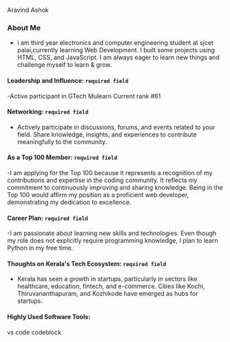 Aravind Ashok

### About Me

- i am third year electronics and computer engineering student at sjcet palai,currently learning Web Development. I built some projects using HTML, CSS, and JavaScript. I am always eager to learn new things and challenge myself to learn & grow.



#### Leadership and Influence: `required field`

-Active participant in GTech Mulearn Current rank #61

#### Networking: `required field`

- Actively participate in discussions, forums, and events related to your field. Share knowledge, insights, and experiences to contribute meaningfully to the community.

#### As a Top 100 Member: `required field`

-I am applying for the Top 100 because it represents a recognition of my contributions and expertise in the coding community. It reflects my commitment to continuously improving and sharing knowledge. Being in the Top 100 would affirm my position as a proficient web developer, demonstrating my dedication to excellence.

#### Career Plan: `required field`

-I am passionate about learning new skills and technologies. Even though my role does not explicitly require programming knowledge, I plan to learn Python in my free time.

#### Thoughts on Kerala's Tech Ecosystem: `required field`

- Kerala has seen a growth in startups, particularly in sectors like healthcare, education, fintech, and e-commerce. Cities like Kochi, Thiruvananthapuram, and Kozhikode have emerged as hubs for startups.


#### Highly Used Software Tools:

vs code
codeblock







